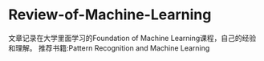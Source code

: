 # Review-of-Machine-Learning
文章记录在大学里面学习的Foundation of Machine Learning课程，自己的经验和理解。
推荐书籍:Pattern Recognition and Machine Learning 
